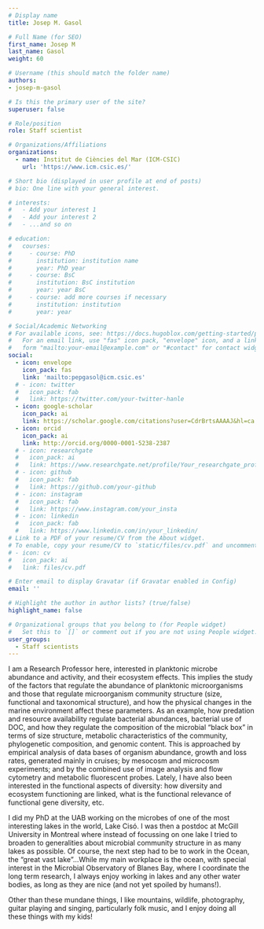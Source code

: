 ```yaml
---
# Display name
title: Josep M. Gasol

# Full Name (for SEO)
first_name: Josep M
last_name: Gasol
weight: 60

# Username (this should match the folder name)
authors:
- josep-m-gasol

# Is this the primary user of the site?
superuser: false

# Role/position
role: Staff scientist

# Organizations/Affiliations
organizations:
  - name: Institut de Ciències del Mar (ICM-CSIC)
    url: 'https://www.icm.csic.es/'

# Short bio (displayed in user profile at end of posts)
# bio: One line with your general interest.

# interests:
#   - Add your interest 1
#   - Add your interest 2
#   - ...and so on

# education:
#   courses:
#     - course: PhD 
#       institution: institution name
#       year: PhD year
#     - course: BsC
#       institution: BsC institution
#       year: year BsC
#     - course: add more courses if necessary
#       institution: institution
#       year: year

# Social/Academic Networking
# For available icons, see: https://docs.hugoblox.com/getting-started/page-builder/#icons
#   For an email link, use "fas" icon pack, "envelope" icon, and a link in the
#   form "mailto:your-email@example.com" or "#contact" for contact widget.
social:
  - icon: envelope
    icon_pack: fas
    link: 'mailto:pepgasol@icm.csic.es'
  # - icon: twitter
  #   icon_pack: fab
  #   link: https://twitter.com/your-twitter-hanle
  - icon: google-scholar
    icon_pack: ai
    link: https://scholar.google.com/citations?user=CdrBrtsAAAAJ&hl=ca
  - icon: orcid
    icon_pack: ai
    link: http://orcid.org/0000-0001-5238-2387
  # - icon: researchgate
  #   icon_pack: ai
  #   link: https://www.researchgate.net/profile/Your_researchgate_profile
  # - icon: github
  #   icon_pack: fab
  #   link: https://github.com/your-github
  # - icon: instagram
  #   icon_pack: fab
  #   link: https://www.instagram.com/your_insta
  # - icon: linkedin
  #   icon_pack: fab
  #   link: https://www.linkedin.com/in/your_linkedin/
# Link to a PDF of your resume/CV from the About widget.
# To enable, copy your resume/CV to `static/files/cv.pdf` and uncomment the lines below.
# - icon: cv
#   icon_pack: ai
#   link: files/cv.pdf

# Enter email to display Gravatar (if Gravatar enabled in Config)
email: ''

# Highlight the author in author lists? (true/false)
highlight_name: false

# Organizational groups that you belong to (for People widget)
#   Set this to `[]` or comment out if you are not using People widget.
user_groups:
  - Staff scientists
---
```


I am a Research Professor here, interested in planktonic microbe abundance and activity, and their ecosystem effects. This implies the study of the factors that regulate the abundance of planktonic microorganisms and those that regulate microorganism community structure (size, functional and taxonomical structure), and how the physical changes in the marine environment affect these parameters. As an example, how predation and resource availability regulate bacterial abundances, bacterial use of DOC, and how they regulate the composition of the microbial “black box” in terms of size structure, metabolic characteristics of the community, phylogenetic composition, and genomic content. This is approached by empirical analysis of data bases of organism abundance, growth and loss rates, generated mainly in cruises; by mesocosm and microcosm experiments; and by the combined use of image analysis and flow cytometry and metabolic fluorescent probes. Lately, I have also been interested in the functional aspects of diversity: how diversity and ecosystem functioning are linked, what is the functional relevance of functional gene diversity, etc.

I did my PhD at the UAB working on the microbes of one of the most interesting lakes in the world, Lake Cisó. I was then a postdoc at McGill University in Montreal where instead of focussing on one lake I tried to broaden to generalities about microbial community structure in as many lakes as possible. Of course, the next step had to be to work in the Ocean, the “great vast lake”…While my main workplace is the ocean, with special interest in the Microbial Observatory of Blanes Bay, where I coordinate the long term research, I always enjoy working in lakes and any other water bodies, as long as they are nice (and not yet spoiled by humans!).

Other than these mundane things, I like mountains, wildlife, photography, guitar playing and singing, particularly folk music, and I enjoy doing all these things with my kids!
